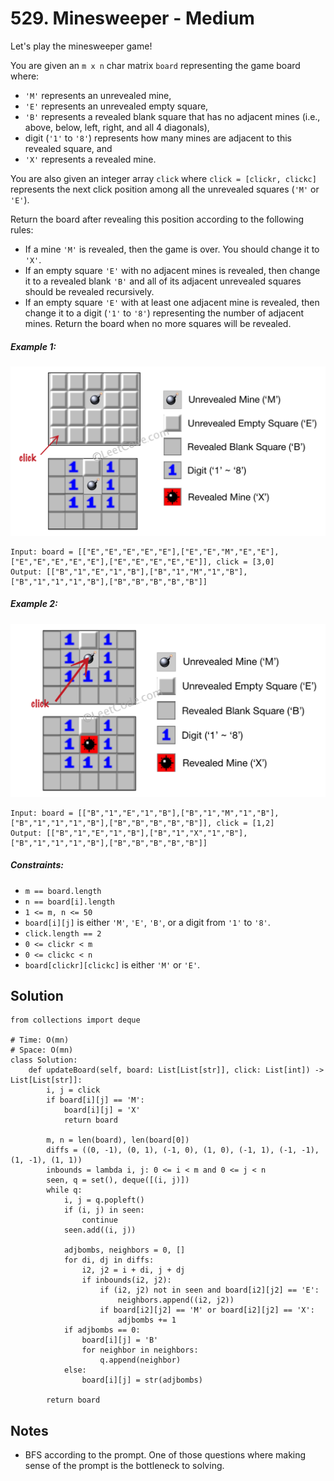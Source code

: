 # 529. Minesweeper - Medium

Let's play the minesweeper game!

You are given an `m x n` char matrix `board` representing the game board where:

- `'M'` represents an unrevealed mine,
- `'E'` represents an unrevealed empty square,
- `'B'` represents a revealed blank square that has no adjacent mines (i.e., above, below, left, right, and all 4 diagonals),
- digit (`'1'` to `'8'`) represents how many mines are adjacent to this revealed square, and
- `'X'` represents a revealed mine.

You are also given an integer array `click` where `click = [clickr, clickc]` represents the next click position among all the unrevealed squares (`'M'` or `'E'`).

Return the board after revealing this position according to the following rules:

- If a mine `'M'` is revealed, then the game is over. You should change it to `'X'`.
- If an empty square `'E'` with no adjacent mines is revealed, then change it to a revealed blank `'B'` and all of its adjacent unrevealed squares should be revealed recursively.
- If an empty square `'E'` with at least one adjacent mine is revealed, then change it to a digit (`'1'` to `'8'`) representing the number of adjacent mines.
    Return the board when no more squares will be revealed.


##### Example 1:

![](../assets/529-board-1.png)

```
Input: board = [["E","E","E","E","E"],["E","E","M","E","E"],["E","E","E","E","E"],["E","E","E","E","E"]], click = [3,0]
Output: [["B","1","E","1","B"],["B","1","M","1","B"],["B","1","1","1","B"],["B","B","B","B","B"]]
```

##### Example 2:

![](../assets/529-board-2.png)

```
Input: board = [["B","1","E","1","B"],["B","1","M","1","B"],["B","1","1","1","B"],["B","B","B","B","B"]], click = [1,2]
Output: [["B","1","E","1","B"],["B","1","X","1","B"],["B","1","1","1","B"],["B","B","B","B","B"]]
```

##### Constraints:

- `m == board.length`
- `n == board[i].length`
- `1 <= m, n <= 50`
- `board[i][j]` is either `'M'`, `'E'`, `'B'`, or a digit from `'1'` to `'8'`.
- `click.length == 2`
- `0 <= clickr < m`
- `0 <= clickc < n`
- `board[clickr][clickc]` is either `'M'` or `'E'`.

## Solution

```
from collections import deque

# Time: O(mn)
# Space: O(mn)
class Solution:
    def updateBoard(self, board: List[List[str]], click: List[int]) -> List[List[str]]:
        i, j = click
        if board[i][j] == 'M':
            board[i][j] = 'X'
            return board

        m, n = len(board), len(board[0])
        diffs = ((0, -1), (0, 1), (-1, 0), (1, 0), (-1, 1), (-1, -1), (1, -1), (1, 1))
        inbounds = lambda i, j: 0 <= i < m and 0 <= j < n
        seen, q = set(), deque([(i, j)])
        while q:
            i, j = q.popleft()
            if (i, j) in seen:
                continue
            seen.add((i, j))

            adjbombs, neighbors = 0, []
            for di, dj in diffs:
                i2, j2 = i + di, j + dj
                if inbounds(i2, j2):
                    if (i2, j2) not in seen and board[i2][j2] == 'E':
                        neighbors.append((i2, j2))
                    if board[i2][j2] == 'M' or board[i2][j2] == 'X':
                        adjbombs += 1
            if adjbombs == 0:
                board[i][j] = 'B'
                for neighbor in neighbors:
                    q.append(neighbor)
            else:
                board[i][j] = str(adjbombs)

        return board
```

## Notes
- BFS according to the prompt. One of those questions where making sense of the prompt is the bottleneck to solving.